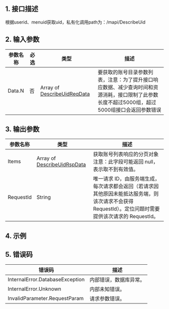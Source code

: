 ## 1. 接口描述




根据userid、menuid获取uid，私有化调用path为：/mapi/DescribeUid

## 2. 输入参数


| 参数名称 | 必选 | 类型 | 描述 |
|---------|---------|---------|---------|
| Data.N | 否 | Array of [DescribeUidReqData](/开放API/云规范接口/版本：2022-06-01/数据结构.md#DescribeUidReqData) | <strong><font color="blue"></font></strong>要获取的账号目录参数列表，注意：为了提升接口响应数据、减少查询时间和资源消耗，接口限制了此参数长度不超过5000组，超过5000组接口会返回参数错误 |

## 3. 输出参数

| 参数名称 | 类型 | 描述 |
|---------|---------|---------|
| Items | Array of [DescribeUidRspData](/开放API/云规范接口/版本：2022-06-01/数据结构.md#DescribeUidRspData) | <strong><font color="blue"></font></strong>获取账号列表响应的分页对象<br/>注意：此字段可能返回 null，表示取不到有效值。|
| RequestId | String | 唯一请求 ID，由服务端生成，每次请求都会返回（若请求因其他原因未能抵达服务端，则该次请求不会获得 RequestId）。定位问题时需要提供该次请求的 RequestId。|

## 4. 示例











## 5. 错误码


| 错误码 | 描述 |
|---------|---------|
| InternalError.DatabaseException | 内部错误，数据库异常。 |
| InternalError.Unknown | 内部未知错误。 |
| InvalidParameter.RequestParam | 请求参数错误。 |
